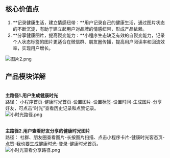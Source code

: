 <a name="eHEXH"></a>
## 核心价值点
1. **记录健康生活，建立情感纽带：**用户记录自己的健康生活，通过图片状态的不断沉淀，有助于建立起用户对品牌的情感纽带，形成产品依赖。
1. **分享健康图片，提高裂变能力：**小程序生态缺乏有效的自裂变能力，记录个人状态标签的图片更适合在微信群、朋友圈传播，提高用户阅读率和回流效率，实现用户增长。

![图片2.png](https://cdn.nlark.com/yuque/0/2021/png/12786587/1622526909303-1671769a-a20b-450a-82a5-48672a004183.png#clientId=u91efcd3e-5993-4&from=ui&id=wdTMF&margin=%5Bobject%20Object%5D&name=%E5%9B%BE%E7%89%872.png&originHeight=831&originWidth=1630&originalType=binary&size=739733&status=done&style=none&taskId=uc09b958a-5d22-4a0e-ae0f-38108c436af)
<a name="uUfcn"></a>
## 产品模块详解

<br />**主路径1.用户生成健康时光**<br />路径： 小程序首页-健康时光首页-设置图片-设置标签-设置时间-生成图片-分享好友，可点击“时光”查看历史记录和点赞记录。<br />![小时光路径.png](https://cdn.nlark.com/yuque/0/2021/png/12786587/1622432436878-cae3adb9-e3b9-4175-ae09-896abad5ebf9.png#clientId=uded5cc2e-0cb5-4&from=ui&id=Ts57f&margin=%5Bobject%20Object%5D&name=%E5%B0%8F%E6%97%B6%E5%85%89%E8%B7%AF%E5%BE%84.png&originHeight=7634&originWidth=7471&originalType=binary&size=15233371&status=done&style=none&taskId=u79bdfa2d-476f-4571-85dd-8989247ae0b)<br />**​**

**主路径2.用户查看好友分享的健康时光图片**<br />路径： 社群、朋友圈查看图片-长按图片扫描、点击小程序卡片-健康时光客态页-点赞-我也要生成健康时光-登录-健康时光首页。<br />![小时光查看分享路径.png](https://cdn.nlark.com/yuque/0/2021/png/12786587/1622432450984-49253b59-5c43-4ac5-9d77-2ded70995901.png#clientId=uded5cc2e-0cb5-4&from=ui&id=LkOvJ&margin=%5Bobject%20Object%5D&name=%E5%B0%8F%E6%97%B6%E5%85%89%E6%9F%A5%E7%9C%8B%E5%88%86%E4%BA%AB%E8%B7%AF%E5%BE%84.png&originHeight=3456&originWidth=5932&originalType=binary&size=7288461&status=done&style=none&taskId=u2a6cd15b-5281-4d2b-8afb-206b14b90e4)

